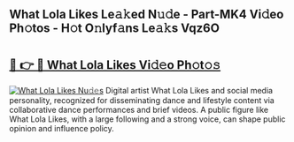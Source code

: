 ## What Lola Likes Le𝚊𝚔ed N𝚞𝚍e - Part-MK4 Vi𝚍eo Ph𝚘tos - H𝚘t O𝚗lyf𝚊ns Le𝚊𝚔s Vqz6O

# <h2><a href="http://hf5cttc.feru.top/?c=What+Lola+Likes">🔗 👉 🔴 What Lola Likes Vi𝚍𝚎o Ph𝚘t𝚘𝚜</a></h2>

[![What Lola Likes Nu𝚍𝚎s](https://i.imgur.com/0TWrTi3.gif)](http://hf5cttc.feru.top/?c=What+Lola+Likes)
Digital artist What Lola Likes and social media personality, recognized for disseminating dance and lifestyle content via collaborative dance performances and brief videos. A public figure like What Lola Likes, with a large following and a strong voice, can shape public opinion and influence policy. 
